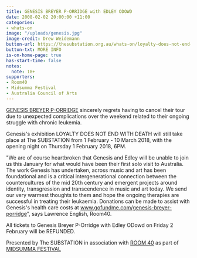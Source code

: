 ```yaml
---
title: GENESIS BREYER P-ORRIDGE with EDLEY ODOWD
date: 2008-02-02 20:00:00 +11:00
categories:
- whats-on
image: "/uploads/genesis.jpg"
image-credit: Drew Weidemann
button-url: https://thesubstation.org.au/whats-on/loyalty-does-not-end-with-death/
button-txt: MORE INFO
is-on-home-page: true
has-start-time: false
notes:
  note: 18+
supporters:
- Room40
- Midsumma Festival
- Australia Council of Arts
---
```


[GENESIS BREYER P-ORRIDGE](https://www.facebook.com/Genesis-BREYER-P-ORRIDGE-171735929627691/) sincerely regrets having to cancel their tour due to unexpected complications over the weekend related to their ongoing struggle with chronic leukemia.

Genesis's exhibition LOYALTY DOES NOT END WITH DEATH will still take place at The SUBSTATION from 1 February - 10 March 2018, with the opening night on Thursday 1 February 2018, 6PM.

"We are of course heartbroken that Genesis and Edley will be unable to join us this January for what would have been their first solo visit to Australia. The work Genesis has undertaken, across music and art has been foundational and is a critical intergenerational connection between the countercultures of the mid 20th century and emergent projects around identity, transgression and transcendence in music and art today. We send our very warmest thoughts to them and hope the ongoing therapies are successful in treating their leukaemia. Donations can be made to assist with Genesis's health care costs at www.gofundme.com/genesis-breyer-porridge", says Lawrence English, Room40.

All tickets to Genesis Breyer P-Orridge with Edley ODowd on Friday 2 February will be REFUNDED.

Presented by The SUBSTATION in association with [ROOM 40](http://room40.org/) as part of [MIDSUMMA FESTIVAL](https://midsumma.org.au/)